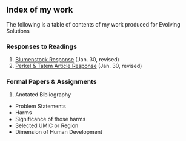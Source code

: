 ## Index of my work
The following is a table of contents of my work produced for Evolving Solutions

### Responses to Readings

1. [Blumenstock Response](https://ronanchance.github.io/Evolving-Solutions/blumenstock.html) (Jan. 30, revised)
2. [Perkel & Tatem Article Response](https://ronanchance.github.io/Evolving-Solutions/perkel_tatem.html) (Jan. 30, revised)

### Formal Papers & Assignments

1. Anotated Bibliography
  - Problem Statements
  - Harms
  - Significance of those harms
  - Selected UMIC or Region
  - Dimension of Human Development
